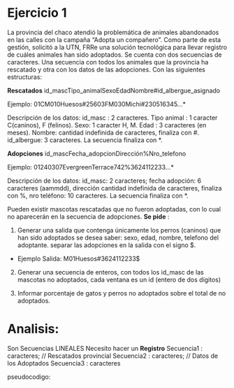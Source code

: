 # Ejercicio 1
La provincia del chaco atendió la problemática de animales abandonados en las calles con la campaña “Adopta un compañero”. Como parte de esta gestión, solicitó a la UTN, FRRe una solución tecnológica para llevar registro de cuáles animales han sido adoptados.
Se cuenta con dos secuencias de caracteres. Una secuencia con todos los animales que la provincia ha rescatado y otra con los datos de las adopciones. Con las siguientes estructuras:
    
**Rescatados**
    id_mascTipo_animalSexoEdadNombre#id_albergue_asignado

Ejemplo:
    01CM010Huesos#25603FM030Michi#230516345…*

Descripción de los datos: 
id_masc : 2 caracteres. 
Tipo animal : 1 caracter C(caninos), F (felinos). 
Sexo: 1 caracter H, M. 
Edad : 3 caracteres (en meses). 
Nombre: cantidad indefinida de caracteres, finaliza con #. 
id_albergue: 3 caracteres. 
La secuencia finaliza con *.

**Adopciones**
    id_mascFecha_adopcionDirección%Nro_telefono

Ejemplo:
    01240307EvergreenTerrace742%3624112233…*

Descripción de los datos: 
id_masc: 2 caracteres; 
fecha adopción: 6 caracteres (aammdd),
dirección cantidad indefinida de caracteres, 
finaliza con %, nro teléfono: 10 caracteres. 
La secuencia finaliza con *.

Pueden existir mascotas rescatadas que no fueron adoptadas, con lo cual no aparecerán en la secuencia de adopciones. 
**Se pide** :

1. Generar una salida que contenga únicamente los perros (caninos) que han sido adoptados se desea saber: sexo, edad, nombre, telefono del adoptante. separar las adopciones en la salida con el signo $.
- Ejemplo Salida: M01Huesos#3624112233$

2. Generar una secuencia de enteros, con todos los id_masc de las mascotas no adoptados, cada ventana es un id (entero de dos dígitos)

3. Informar porcentaje de gatos y perros no adoptados sobre el total de no adoptados.



# Analisis:
Son Secuencias LINEALES 
Necesito hacer un **Registro**
Secuencia1 : caracteres; // Rescatados provincial
Secuencia2 : caracteres; // Datos de los Adoptados
Secuencia3 : caracteres












pseudocodigo:
```bash

```